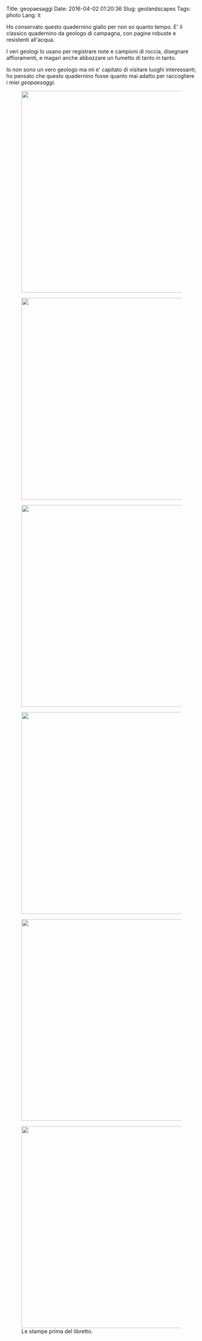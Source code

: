 Title: geopaesaggi
Date: 2016-04-02 01:20:36
Slug: geolandscapes
Tags: photo
Lang: it

Ho conservato questo quadernino giallo per non so quanto tempo. E' il classico quadernino da geologo di campagna, con pagine robuste e resistenti all'acqua.

I veri geologi lo usano per registrare note e campioni di roccia, disegnare affioramenti, e magari anche abbozzare un fumetto di tanto in tanto.

Io non sono un vero geologo ma mi e' capitato di visitare luoghi interessanti; ho pensato che questo quadernino fosse quanto mai adatto per raccogliere i miei _geopaesaggi_.

<figure>
<a href="https://www.flickr.com/photos/aadm/26111526021/" title="20160401_AA38035"><img src="https://farm2.staticflickr.com/1604/26111526021_61e753e226_h.jpg" width="800" height="534"></a>
</figure>

<!-- PELICAN_END_SUMMARY -->

<figure>
<a href="https://www.flickr.com/photos/aadm/25575218463/" title="20160401_AA38038"><img src="https://farm2.staticflickr.com/1531/25575218463_cbad145c0e_h.jpg" width="800" height="534"></a>
</figure>

<figure>
<a href="https://www.flickr.com/photos/aadm/25573096574/" title="20160401_AA38040"><img src="https://farm2.staticflickr.com/1602/25573096574_abf7169ec5_h.jpg" width="800" height="534"></a>
</figure>

<figure>
<a href="https://www.flickr.com/photos/aadm/26085372672/" title="20160401_AA38045"><img src="https://farm2.staticflickr.com/1706/26085372672_9dbe68bbb9_h.jpg" width="800" height="534"></a>
</figure>

<figure>
<a href="https://www.flickr.com/photos/aadm/26085360772/" title="20160401_AA38046"><img src="https://farm2.staticflickr.com/1573/26085360772_d68900b002_h.jpg" width="800" height="534"></a>
</figure>

<figure>
<a href="https://www.flickr.com/photos/aadm/25575240353/" title="20160331_AA38034"><img src="https://farm2.staticflickr.com/1665/25575240353_5a68aaded9_h.jpg" width="800" height="534"></a>
<figcaption>Le stampe prima del libretto.</figcaption>
</figure>
